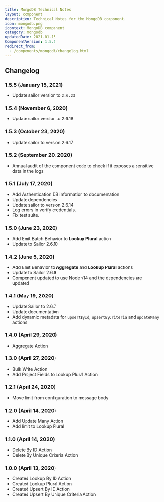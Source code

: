 ```yaml
---
title: MongoDB Technical Notes
layout: component
description: Technical Notes for the MongoDB component.
icon: mongodb.png
icontext: MongoDB component
category: mongodb
updatedDate: 2021-01-15
ComponentVersion: 1.5.5
redirect_from:
  - /components/mongodb/changelog.html
---
```


## Changelog

### 1.5.5 (January 15, 2021)

* Update sailor version to `2.6.23`

### 1.5.4 (November 6, 2020)

* Update sailor version to 2.6.18

### 1.5.3 (October 23, 2020)

* Update sailor to version 2.6.17

### 1.5.2 (September 20, 2020)

* Annual audit of the component code to check if it exposes a sensitive data in the logs

### 1.5.1 (July 17, 2020)

* Add Authentication DB information to documentation
* Update dependencies
* Update sailor to version 2.6.14
* Log errors in verify credentials.
* Fix test suite.

### 1.5.0 (June 23, 2020)

* Add Emit Batch Behavior to **Lookup Plural** action
* Update to Sailor 2.6.10

### 1.4.2 (June 5, 2020)

* Add Emit Behavior to **Aggregate** and **Lookup Plural** actions
* Update to Sailor 2.6.9
* Component updated to use Node v14 and the dependencies are updated

### 1.4.1 (May 19, 2020)

*   Update Sailor to 2.6.7
*   Update documentation
*   Add dynamic metadata for `upsertById`, `upsertByCriteria` and `updateMany` actions

### 1.4.0 (April 29, 2020)

*   Aggregate Action

### 1.3.0 (April 27, 2020)

*   Bulk Write Action
*   Add Project Fields to Lookup Plural Action

### 1.2.1 (April 24, 2020)

*   Move limit from configuration to message body

### 1.2.0 (April 14, 2020)

*   Add Update Many Action
*   Add limit to Lookup Plural

### 1.1.0 (April 14, 2020)

*   Delete By ID Action
*   Delete By Unique Criteria Action

### 1.0.0 (April 13, 2020)

*   Created Lookup By ID Action
*   Created Lookup Plural Action
*   Created Upsert By ID Action
*   Created Upsert By Unique Criteria Action
